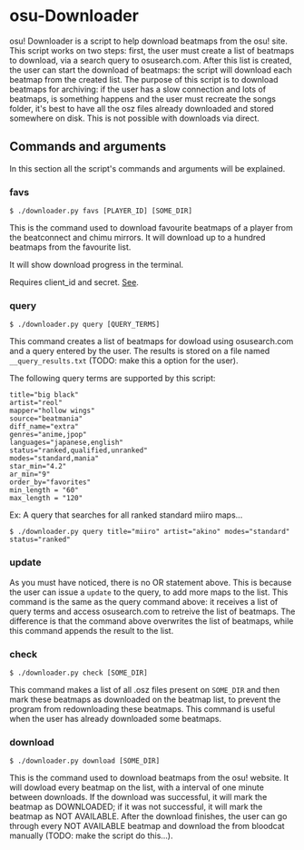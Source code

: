 # osu-Downloader

osu! Downloader is a script to help download beatmaps from the osu! site.
This script works on two steps: first, the user must create a list of
beatmaps to download, via a search query to osusearch.com. After this
list is created, the user can start the download of beatmaps: the script
will download each beatmap from the created list.
The purpose of this script is to download beatmaps for archiving: if the
user has a slow connection and lots of beatmaps, is something happens
and the user must recreate the songs folder, it's best to have all the
osz files already downloaded and stored somewhere on disk. This is not
possible with downloads via direct.

## Commands and arguments

In this section all the script's commands and arguments will be explained.

### favs

```
$ ./downloader.py favs [PLAYER_ID] [SOME_DIR]
```

This is the command used to download favourite beatmaps of a player from the beatconnect and chimu mirrors. It will download up to a hundred beatmaps from the favourite list.

It will show download progress in the terminal.

Requires client_id and secret. [See](https://osu.ppy.sh/home/account/edit#new-oauth-application).


### query

```
$ ./downloader.py query [QUERY_TERMS]
```

This command creates a list of beatmaps for dowload using osusearch.com
and a query entered by the user. The results is stored on a file named
`__query_results.txt` (TODO: make this a option for the user).

The following query terms are supported by this script:

```
title="big black"
artist="reol"
mapper="hollow wings"
source="beatmania"
diff_name="extra"
genres="anime,jpop"
languages="japanese,english"
status="ranked,qualified,unranked"
modes="standard,mania"
star_min="4.2"
ar_min="9"
order_by="favorites"
min_length = "60"
max_length = "120"
```

Ex: A query that searches for all ranked standard miiro maps...

```
$ ./downloader.py query title="miiro" artist="akino" modes="standard" status="ranked"
```

### update

As you must have noticed, there is no OR statement above. This is because the user
can issue a `update` to the query, to add more maps to the list. This command
is the same as the query command above: it receives a list of query terms and
access osusearch.com to retreive the list of beatmaps. The difference is that
the command above overwrites the list of beatmaps, while this command appends
the result to the list.

### check

```
$ ./downloader.py check [SOME_DIR]
```

This command makes a list of all .osz files present on `SOME_DIR` and then mark
these beatmaps as downloaded on the beatmap list, to prevent the program from
redownloading these beatmaps. This command is useful when the user has already 
downloaded some beatmaps.

### download

```
$ ./downloader.py download [SOME_DIR]
```

This is the command used to download beatmaps from the osu! website. It will dowload every beatmap on the list, with a interval of one minute between downloads. If the 
download was successful, it will mark the beatmap as DOWNLOADED; if it was not
successful, it will mark the beatmap as NOT AVAILABLE. After the download finishes,
the user can go through every NOT AVAILABLE beatmap and download the from
bloodcat manually (TODO: make the script do this...).
